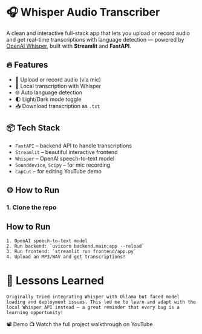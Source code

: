 # 🎧 Whisper Audio Transcriber

A clean and interactive full-stack app that lets you upload or record audio and get real-time transcriptions with language detection — powered by [OpenAI Whisper](https://openai.com/research/whisper), built with **Streamlit** and **FastAPI**.

## 🔥 Features

- 🎤 Upload or record audio (via mic)
- 📝 Local transcription with Whisper
- 🌐 Auto language detection
- 🌓 Light/Dark mode toggle
- 📥 Download transcription as `.txt`

## 📦 Tech Stack

- `FastAPI` – backend API to handle transcriptions
- `Streamlit` – beautiful interactive frontend
- `Whisper` – OpenAI speech-to-text model
- `Sounddevice`, `Scipy` – for mic recording
- `CapCut` – for editing YouTube demo

## ⚙️ How to Run

### 1. Clone the repo

## How to Run
    1. OpenAI speech-to-text model
    2. Run backend: `uvicorn backend.main:app --reload`
    3. Run frontend: `streamlit run frontend/app.py`
    4. Upload an MP3/WAV and get transcriptions!
    
# 🧠 Lessons Learned
    Originally tried integrating Whisper with Ollama but faced model loading and deployment issues. This led me to learn and adapt with the local Whisper API instead — a great reminder that every bug is a learning opportunity!

📽️ Demo
📺 Watch the full project walkthrough on YouTube
